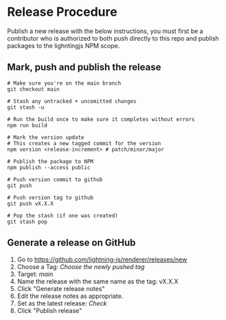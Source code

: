 # Release Procedure

Publish a new release with the below instructions, you must first be a contributor
who is authorized to both push directly to this repo and publish packages to the
lighntingjs NPM scope.

## Mark, push and publish the release

```
# Make sure you're on the main branch
git checkout main

# Stash any untracked + uncomitted changes
git stash -u

# Run the build once to make sure it completes without errors
npm run build

# Mark the version update
# This creates a new tagged commit for the version
npm version <release-increment> # patch/minor/major

# Publish the package to NPM
npm publish --access public

# Push version commit to github
git push

# Push version tag to github
git push vX.X.X

# Pop the stash (if one was created)
git stash pop
```

## Generate a release on GitHub

1. Go to https://github.com/lightning-js/renderer/releases/new
2. Choose a Tag: _Choose the newly pushed tag_
3. Target: _main_
4. Name the release with the same name as the tag: vX.X.X
5. Click "Generate release notes"
6. Edit the release notes as appropriate.
7. Set as the latest release: _Check_
8. Click "Publish release"
